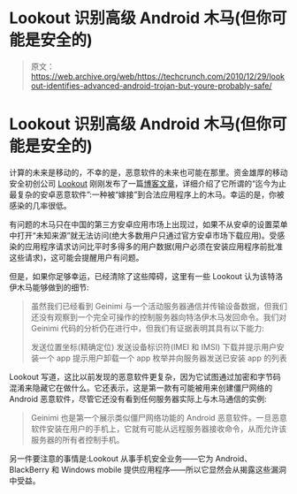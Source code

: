 # Lookout 识别高级 Android 木马(但你可能是安全的)

> 原文：<https://web.archive.org/web/https://techcrunch.com/2010/12/29/lookout-identifies-advanced-android-trojan-but-youre-probably-safe/>

# Lookout 识别高级 Android 木马(但你可能是安全的)

计算的未来是移动的，不幸的是，恶意软件的未来也可能在那里。资金雄厚的移动安全初创公司 [Lookout](https://web.archive.org/web/20221005175230/http://www.mylookout.com/) 刚刚发布了一篇[博客文章](https://web.archive.org/web/20221005175230/http://blog.mylookout.com/2010/12/geinimi_trojan/)，详细介绍了它所谓的“迄今为止最复杂的安卓恶意软件”:一种被“嫁接”到合法应用程序上的木马。幸运的是，你被感染的几率很低。

有问题的木马只在中国的第三方安卓应用市场上出现过，如果不从安卓的设置菜单中打开“未知来源”就无法访问(绝大多数用户只通过官方安卓市场下载应用)。受感染的应用程序请求访问比平时多得多的用户数据(用户必须在安装应用程序前批准这些请求)，这可能会提醒用户有问题。

但是，如果你足够幸运，已经清除了这些障碍，这里有一些 Lookout 认为该特洛伊木马能够做到的细节:

> 虽然我们已经看到 Geinimi 与一个活动服务器通信并传输设备数据，但我们还没有观察到一个完全可操作的控制服务器向特洛伊木马发回命令。我们对 Geinimi 代码的分析仍在进行中，但我们有证据表明其具有以下能力:
> 
> 发送位置坐标(精确定位)
> 发送设备标识符(IMEI 和 IMSI)
> 下载并提示用户安装一个 app
> 提示用户卸载一个 app
> 枚举并向服务器发送已安装 app 的列表

Lookout 写道，这比以前发现的恶意软件更复杂，因为它试图通过加密和字节码混淆来隐藏它在做什么。它还表示，这是第一款有可能被用来创建僵尸网络的 Android 恶意软件，尽管它还没有看到任何服务器实际上与木马通信的实例:

> Geinimi 也是第一个展示类似僵尸网络功能的 Android 恶意软件。一旦恶意软件安装在用户的手机上，它就有可能从远程服务器接收命令，从而允许该服务器的所有者控制手机。

另一件要注意的事情是:Lookout 从事手机安全业务——它为 Android、BlackBerry 和 Windows mobile 提供应用程序——所以它显然会从揭露这些漏洞中受益。